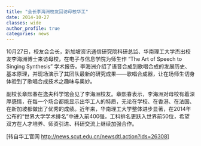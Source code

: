 ```yaml
---
title: "会长李海洲校友回访母校华工"
date: 2014-10-27
classes: wide
author_profile: true
categories: news
---
```


10月27日，校友会会长，新加坡资讯通信研究院科研总监、华南理工大学杰出校友李海洲博士来访母校，在电子与信息学院为师生作 “The Art of Speech to Singing Synthesis” 学术报告。李海洲介绍了语音合成到歌唱合成的发展历史、基本原理，并现场演示了其团队最新的研究成果——歌唱合成器，让在场师生切身体验到了歌唱合成技术之趣味与奥妙。

副校长章熙春在逸夫科学馆会见了李海洲校友。章熙春表示，李海洲对母校有着深厚感情，在每一个场合都能显示出华工人的特质，无论在学校、在香港、在法国、在新加坡都做出了优秀的成绩。近年来，华南理工大学整体进步显著，在2014年公布的“世界大学学术排名”中进入前400强，工科排名更跃入世界前50位，希望双方在人才培养、师资引进、科研交流上继续加强合作。

[转自华工官网 http://news.scut.edu.cn/newsdtl.action?ids=26308]
